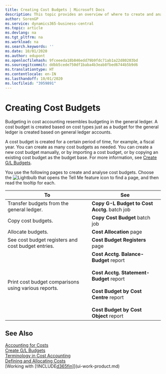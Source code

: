 ```yaml
---
title: Creating Cost Budgets | Microsoft Docs
description: This topic provides an overview of where to create and analyse cost budgets.
author: SorenGP
ms.service: dynamics365-business-central
ms.topic: article
ms.devlang: na
ms.tgt_pltfrm: na
ms.workload: na
ms.search.keywords: ''
ms.date: 10/01/2020
ms.author: edupont
ms.openlocfilehash: 9fceeeda18b846edd79b9fdc71ab1a22d80203bd
ms.sourcegitcommit: ddbb5cede750df1baba4b3eab8fbed6744b5b9d6
ms.translationtype: HT
ms.contentlocale: en-IN
ms.lasthandoff: 10/01/2020
ms.locfileid: "3959891"
---
```

# <a name="creating-cost-budgets"></a>Creating Cost Budgets
Budgeting in cost accounting resembles budgeting in the general ledger. A cost budget is created based on cost types just as a budget for the general ledger is created based on general ledger accounts.  

A cost budget is created for a certain period of time, for example, a fiscal year. You can create as many cost budgets as needed. You can create a new cost budget manually, or by importing a cost budget, or by copying an existing cost budget as the budget base. For more information, see [Create G/L Budgets](finance-how-create-budgets.md).

You use the following pages to create and analyse cost budgets. Choose the ![Lightbulb that opens the Tell Me feature](media/ui-search/search_small.png "Tell me what you want to do") icon to find a page, and then read the tooltip for each.

|To|See|  
|--------|---------|  
|Transfer budgets from the general ledger.|**Copy G-L Budget to Cost Acctg.** batch job|  
|Copy cost budgets.|**Copy Cost Budget** batch job|  
|Allocate budgets.|**Cost Allocation** page|  
|See cost budget registers and cost budget entries.|**Cost Budget Registers** page|  
|Print cost budget comparisons using various reports.|**Cost Acctg. Balance-Budget** report<br /><br /> **Cost Acctg. Statement-Budget** report<br /><br /> **Cost Budget by Cost Centre** report<br /><br /> **Cost Budget by Cost Object** report|  

## <a name="see-also"></a>See Also  
[Accounting for Costs](finance-manage-cost-accounting.md)  
[Create G/L Budgets](finance-how-create-budgets.md)  
[Terminology in Cost Accounting](finance-terminology-in-cost-accounting.md)   
[Defining and Allocating Costs](finance-define-and-allocate-costs.md)  
[Working with [!INCLUDE[d365fin](includes/d365fin_md.md)]](ui-work-product.md)
